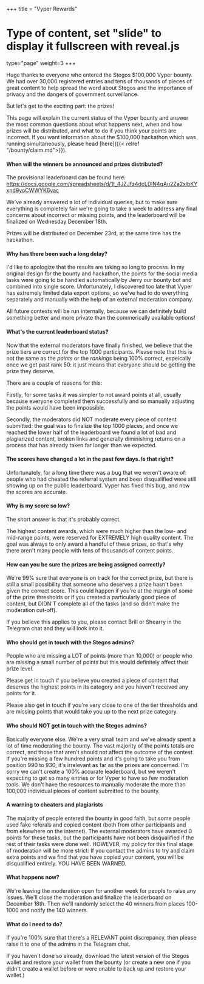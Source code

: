 +++
title = "Vyper Rewards"
# Type of content, set "slide" to display it fullscreen with reveal.js
type="page"
weight=3
+++

Huge thanks to everyone who entered the Stegos $100,000 Vyper bounty. We had over 30,000 registered entries and tens of thousands of pieces of great content to help spread the word about Stegos and the importance of privacy and the dangers of government surveillance.

But let's get to the exciting part: the prizes! 

This page will explain the current status of the Vyper bounty and answer the most common questions about what happens next, when and how prizes will be distributed, and what to do if you think your points are incorrect. If you want information about the $100,000 hackathon which was running simultaneously, please head [here]({{< relref "/bounty/claim.md">}}). 

#### When will the winners be announced and prizes distributed?

The provisional leaderboard can be found here: https://docs.google.com/spreadsheets/d/1t_4JZJfz4dcLDlN4qAu2Za2xlbKYxnd9yoCWWYK6vac

We've already answered a lot of individual queries, but to make sure everything is completely fair we're going to take a week to address any final concerns about incorrect or missing points, and the leaderboard will be finalized on Wednesday December 18th. 

Prizes will be distributed on December 23rd, at the same time has the hackathon.

#### Why has there been such a long delay?

I'd like to apologize that the results are taking so long to process. In my original design for the bounty and hackathon, the points for the social media tasks were going to be handled automatically by Jerry our bounty bot and combined into single score. Unfortunately, I discovered too late that Vyper has extremely limited data export options, so we've had to do everything separately and manually with the help of an external moderation company.

All future contests will be run internally, because we can definitely build something better and more private than the commerically available options!

#### What's the current leaderboard status?

Now that the external moderators have finally finished, we believe that the prize tiers are correct for the top 1000 participants. Please note that this is not the same as the *points* or the *rankings* being 100% correct, espeically once we get past rank 50: it just means that everyone should be getting the prize they deserve. 

There are a couple of reasons for this:

Firstly, for some tasks it was simpler to not award points at all, usually because everyone completed them successfully and so manually adjusting the points would have been impossible. 

Secondly, the moderators did NOT moderate every piece of content submitted: the goal was to finalize the top 1000 places, and once we reached the lower half of the leaderboard we found a lot of bad and plagiarized content, broken links and generally diminishing returns on a process that has already taken far longer than we expected.

#### The scores have changed a lot in the past few days. Is that right?

Unfortunately, for a long time there was a bug that we weren't aware of: people who had cheated the referral system and been disqualified were still showing up on the public leaderboard. Vyper has fixed this bug, and now the scores are accurate.

#### Why is my score so low?

The short answer is that it's probably correct.

The highest content awards, which were much higher than the low- and mid-range points, were reserved for EXTREMELY high quality content. The goal was always to only award a handful of these prizes, so that's why there aren't many people with tens of thousands of content points.

#### How can you be sure the prizes are being assigned correctly?

We're 99% sure that everyone is on track for the correct prize, but there is still a small possibility that someone who deserves a prize hasn't been given the correct score. This could happen if you're at the margin of some of the prize thresholds or if you created a particularly good piece of content, but DIDN'T complete all of the tasks (and so didn't make the moderation cut-off). 

If you believe this applies to you, please contact Brill or Shearry in the Telegram chat and they will look into it.

#### Who should get in touch with the Stegos admins?

People who are missing a LOT of points (more than 10,000) or people who are missing a small number of points but this would definitely affect their prize level.

Please get in touch if you believe you created a piece of content that deserves the highest points in its category and you haven't received any points for it.

Please also get in touch if you're very close to one of the tier thresholds and are missing points that would take you up to the next prize category.

#### Who should NOT get in touch with the Stegos admins?

Basically everyone else. We're a very small team and we've already spent a lot of time moderating the bounty. The vast majority of the points totals are correct, and those that aren't should not affect the outcome of the contest. If you're missing a few hundred points and it's going to take you from position 990 to 930, it's irrelevant as far as the prizes are concerned. I'm sorry we can't create a 100% accurate leaderboard, but we weren't expecting to get so many entries or for Vyper to have so few moderation tools. We don't have the resources to manually moderate the more than 100,000 individual pieces of content submitted to the bounty.

#### A warning to cheaters and plagiarists

The majority of people entered the bounty in good faith, but some people used fake referals and copied content (both from other participants and from elsewhere on the internet). The external moderators have awarded 0 points for these tasks, but the participants have not been disqualified if the rest of their tasks were done well. HOWEVER, my policy for this final stage of moderation will be more strict: If you contact the admins to try and claim extra points and we find that you have copied your content, you will be disqualified entirely. YOU HAVE BEEN WARNED. 

#### What happens now?

We're leaving the moderation open for another week for people to raise any issues. We'll close the moderation and finalize the leaderboard on December 18th. Then we'll randomly select the 40 winners from places 100-1000 and notify the 140 winners.

#### What do I need to do?

If you're 100% sure that there's a RELEVANT point discrepancy, then please raise it to one of the admins in the Telegram chat.

If you haven't done so already, download the latest version of the Stegos wallet and restore your wallet from the bounty (or create a new one if you didn't create a wallet before or were unable to back up and restore your wallet.)